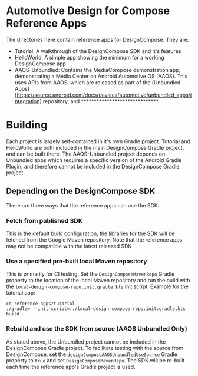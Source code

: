 # Automotive Design for Compose Reference Apps

The directories here contain reference apps for DesignCompose. They are:

- Tutorial: A walkthrough of the DesignCompose SDK and it's features
- HelloWorld: A simple app showing the minimum for a working DesignCompose app
- AAOS-Unbundled: Contains the MediaCompose demonstration app, demonstrating a Media Center on Android Automotive OS (AAOS). This uses APIs from AAOS, which are released as part of the (Unbundled Apps)[https://source.android.com/docs/devices/automotive/unbundled_apps/integration] repository, and ******************************




# Building

Each project is largely self-contained in it's own Gradle project. Tutorial and HelloWorld are both included in the main DesignCompose Gradle project, and can be built there. The AAOS-Unbundled project depends on Unbundled apps which requires a specific version of the Android Gradle Plugin, and therefore cannot  be included in the DesignCompose Gradle project.

## Depending on the DesignCompose SDK

There are three ways that the reference apps can use the SDK:

### Fetch from published SDK

This is the default build configuration, the libraries for the SDK will be fetched from the Google Maven repository. Note that the reference apps may not be compatible with the latest released SDK

### Use a specified pre-built local Maven repository

This is primarily for CI testing. Set the `DesignComposeMavenRepo` Gradle property to the location of the local Maven repository and run the build with the `local-design-compose-repo.init.gradle.kts` init script. Example for the tutorial app:
```
cd reference-apps/tutorial
./gradlew --init-script=../local-design-compose-repo.init.gradle.kts build
```

### Rebuild and use the SDK from source (AAOS Unbundled Only)

As stated above, the Unbundled project cannot be included in the DesignCompose Gradle project. To facilitate testing with the source from DesignCompose, set the `designComposeAAOSUnbundledUseSource` Gradle property to `true` and set `DesignComposeMavenRepo`. The SDK will be re-built each time the reference app's Gradle project is used.
